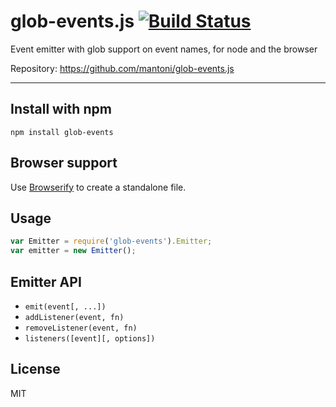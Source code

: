 # glob-events.js [![Build Status](https://travis-ci.org/mantoni/glob-events.js.png?branch=master)](http://travis-ci.org/mantoni/glob-events.js)

Event emitter with glob support on event names, for node and the browser

Repository: <https://github.com/mantoni/glob-events.js>

---

## Install with npm

```
npm install glob-events
```

## Browser support

Use [Browserify](http://browserify.org) to create a standalone file.

## Usage

```js
var Emitter = require('glob-events').Emitter;
var emitter = new Emitter();
```

## Emitter API

- `emit(event[, ...])`
- `addListener(event, fn)`
- `removeListener(event, fn)`
- `listeners([event][, options])`

## License

MIT
